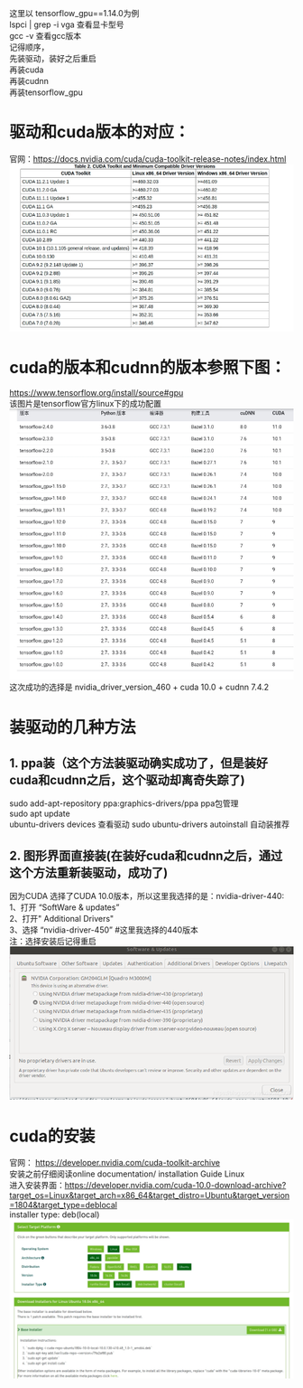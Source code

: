  这里以 tensorflow_gpu==1.14.0为例  
 lspci | grep -i vga  查看显卡型号    
 gcc -v  查看gcc版本  
 记得顺序，  
 先装驱动，装好之后重启  
 再装cuda  
 再装cudnn  
 再装tensorflow_gpu  
 # 驱动和cuda版本的对应：  
 官网：https://docs.nvidia.com/cuda/cuda-toolkit-release-notes/index.html  
 ![Image text](https://github.com/xiaosayin/Experience_of_research/blob/main/img/sendpix1.jpg)  
 # cuda的版本和cudnn的版本参照下图：  
 https://www.tensorflow.org/install/source#gpu  
 该图片是tensorflow官方linux下的成功配置    
 ![Image text](https://github.com/xiaosayin/Experience_of_research/blob/main/img/sendpix0.jpg)  
 这次成功的选择是 nvidia_driver_version_460 + cuda 10.0 + cudnn 7.4.2  
 
 # 装驱动的几种方法
 ## 1. ppa装（这个方法装驱动确实成功了，但是装好cuda和cudnn之后，这个驱动却离奇失踪了)  
 sudo add-apt-repository ppa:graphics-drivers/ppa  ppa包管理  
 sudo apt update  
 ubuntu-drivers devices  查看驱动
 sudo ubuntu-drivers autoinstall  自动装推荐  
 ## 2. 图形界面直接装(在装好cuda和cudnn之后，通过这个方法重新装驱动，成功了)  
 因为CUDA 选择了CUDA 10.0版本，所以这里我选择的是：nvidia-driver-440:  
1、打开 “SoftWare & updates”  
2、打开" Additional Drivers"  
3、选择 “nvidia-driver-450” #这里我选择的440版本  
注：选择安装后记得重启  
![Image text](https://github.com/xiaosayin/Experience_of_research/blob/main/img/nvidia_driver_gnome.png)  

# cuda的安装   
官网： https://developer.nvidia.com/cuda-toolkit-archive  
安装之前仔细阅读online documentation/ installation Guide Linux  
进入安装界面：https://developer.nvidia.com/cuda-10.0-download-archive?target_os=Linux&target_arch=x86_64&target_distro=Ubuntu&target_version=1804&target_type=deblocal  
installer type: deb(local)  
![Image text](https://github.com/xiaosayin/Experience_of_research/blob/main/img/sendpix2.jpg)  






 
 
 
